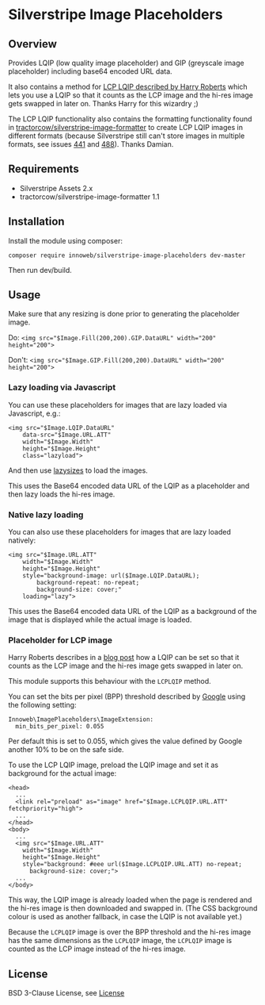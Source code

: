 # Silverstripe Image Placeholders

## Overview

Provides LQIP (low quality image placeholder) and GIP (greyscale image placeholder) including base64 encoded URL data.

It also contains a method for [LCP LQIP described by Harry Roberts](https://csswizardry.com/2023/09/the-ultimate-lqip-lcp-technique/) 
which lets you use a LQIP so that it counts as the LCP image and the hi-res image gets swapped in later on. Thanks Harry 
for this wizardry ;)

The LCP LQIP functionality also contains the formatting functionality found in 
[tractorcow/silverstripe-image-formatter](https://github.com/tractorcow/silverstripe-image-formatter) to create LCP LQIP 
images in different formats (because Silverstripe still can't store images in multiple formats, see issues 
[441](https://github.com/silverstripe/silverstripe-assets/issues/441) 
and [488](https://github.com/silverstripe/silverstripe-assets/issues/488)). Thanks Damian.

## Requirements

* Silverstripe Assets 2.x
* tractorcow/silverstripe-image-formatter 1.1

## Installation

Install the module using composer:
```
composer require innoweb/silverstripe-image-placeholders dev-master
```
Then run dev/build.

## Usage

Make sure that any resizing is done prior to generating the placeholder image.

Do: `<img src="$Image.Fill(200,200).GIP.DataURL" width="200" height="200">`

Don't: `<img src="$Image.GIP.Fill(200,200).DataURL" width="200" height="200">`

### Lazy loading via Javascript

You can use these placeholders for images that are lazy loaded via Javascript, e.g.:

```
<img src="$Image.LQIP.DataURL" 
	data-src="$Image.URL.ATT" 
	width="$Image.Width" 
	height="$Image.Height" 
	class="lazyload">
```

And then use [lazysizes](https://github.com/aFarkas/lazysizes) to load the images.

This uses the Base64 encoded data URL of the LQIP as a placeholder and then lazy loads the hi-res image.

### Native lazy loading

You can also use these placeholders for images that are lazy loaded natively:

```
<img src="$Image.URL.ATT" 
	width="$Image.Width" 
	height="$Image.Height" 
	style="background-image: url($Image.LQIP.DataURL); 
		background-repeat: no-repeat; 
		background-size: cover;" 
	loading="lazy">
```

This uses the Base64 encoded data URL of the LQIP as a background of the image that is displayed 
while the actual image is loaded.

### Placeholder for LCP image

Harry Roberts describes in a [blog post](https://csswizardry.com/2023/09/the-ultimate-lqip-lcp-technique/) 
how a LQIP can be set so that it counts as the LCP image and the hi-res image gets swapped in later on. 

This module supports this behaviour with the `LCPLQIP` method.

You can set the bits per pixel (BPP) threshold described by 
[Google](https://chromium.googlesource.com/chromium/src/+/refs/heads/main/docs/speed/metrics_changelog/2023_04_lcp.md)
using the following setting:

```
Innoweb\ImagePlaceholders\ImageExtension:
  min_bits_per_pixel: 0.055
```

Per default this is set to 0.055, which gives the value defined by Google another 10% to be on 
the safe side.

To use the LCP LQIP image, preload the LQIP image and set it as background for the actual image:

```
<head>
  ...
  <link rel="preload" as="image" href="$Image.LCPLQIP.URL.ATT" fetchpriority="high">
  ...
</head>
<body>
  ...
  <img src="$Image.URL.ATT" 
    width="$Image.Width" 
    height="$Image.Height" 
    style="background: #eee url($Image.LCPLQIP.URL.ATT) no-repeat; 
      background-size: cover;">
  ...
</body>

```

This way, the LQIP image is already loaded when the page is rendered and the hi-res image is then 
downloaded and swapped in. (The CSS background colour is used as another fallback, in case the 
LQIP is not available yet.)

Because the `LCPLQIP` image is over the BPP threshold and the hi-res image has the same dimensions 
as the `LCPLQIP` image, the `LCPLQIP` image is counted as the LCP image instead of the hi-res image.

## License

BSD 3-Clause License, see [License](license.md)
